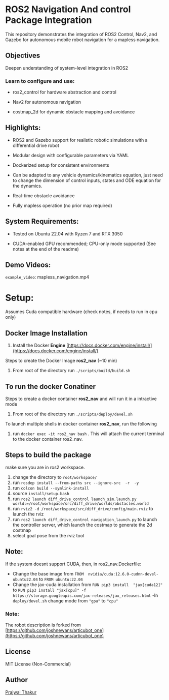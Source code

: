 # ROS2 Navigation And control Package Integration

This repository demonstrates the integration of ROS2 Control, Nav2, and Gazebo for autonomous mobile robot navigation for a mapless navigation.

## Objectives
Deepen understanding of system-level integration in ROS2

### Learn to configure and use:

- ros2_control for hardware abstraction and control

- Nav2 for autonomous navigation

- costmap_2d for dynamic obstacle mapping and avoidance

## Highlights: 
- ROS2 and Gazebo support for realistic robotic simulations with a differential drive robot

- Modular design with configurable parameters via YAML

- Dockerized setup for consistent environments

- Can be adapted to any vehicle dynamics/kinematics equation, just need to change the dimension of control inputs, states and  ODE equation for the dynamics.

- Real-time obstacle avoidance

- Fully mapless operation (no prior map required)

## System Requirements:

- Tested on Ubuntu 22.04 with Ryzen 7 and RTX 3050

- CUDA-enabled GPU recommended; CPU-only mode supported (See notes at the end of the readme)

## Demo Videos:

`example_video`: mapless_navigation.mp4


# Setup:
Assumes Cuda compatible hardware (check notes, if needs to run in cpu only)
## Docker Image Installation 
1. Install the Docker **Engine** [https://docs.docker.com/engine/install/](https://docs.docker.com/engine/install/)

Steps to create the Docker Image **ros2_nav** (~10 min)
1. From root of the directory  run  `./scripts/build/build.sh`


## To run the docker Conatiner

Steps to create a docker container **ros2_nav** and will run it in a intractive mode

1. From root of the directory run `./scripts/deploy/devel.sh`

To launch multiple shells in docker container **ros2_nav**, run the following
1. run `docker exec -it ros2_nav bash` . This will attach the current terminal to the docker container ros2_nav. 

## Steps to build the package

make sure you are in ros2 workspace.
1. change the directory to `root/workspace/`
2. run `rosdep install --from-paths src --ignore-src  -r  -y`
3. run `colcon build --symlink-install`
4. source `install/setup.bash`
5. run `ros2 launch diff_drive_control launch_sim.launch.py world:=/root/workspace/src/diff_drive/worlds/obstacles.world`
6. run `rviz2 -d /root/workspace/src/diff_drive/config/main.rviz` to launch the rviz
7. run `ros2 launch diff_drive_control navigation_launch.py` to launch the controller server, which launch the costmap to generate the 2d costmap
8. select goal pose from the rviz tool     
     



<!-- ## Steps to run the simulation in simple python and Matplotlib simulation
1. run `cd root/workspace/src/non_ros`
2. run `python3 main.py`

### Discription of files
1. `main.py` : Main script to launch mppi function and visualization script
2. `dyn_visualization.py`: Script to simulate dynamics and visualization
3. `mppi.py`: Main logic for the mppi planner
4. `config/sim_config.yaml`: Configurations related to simulations, dynamics and mppi-planner

#### Note:
1. Obstacles, start, and goal positions can be randomly generated by changing the seed in `sim_config.yaml`
2. Currently, the start and goal are deterministically set and can be modified in `main.get_start_goal`



https://github.com/user-attachments/assets/f546e0e0-457c-4443-befe-497f6370a613



# Steps to run the simulation in ROS2
After building the package, run the following launch files
1. run `ros2 launch mppi_planner mppi_planner.launch.py`  
this will run the simulation node spawn the obstacles
2. run `ros2 run mppi_planner mppi_planner_node` 
this will run the mppi_planning_node.py which contains the mppi planning logic

note: It may happen that launching Gazebo for the first time fails or some elements are not spawned. In that case, stop the process and relaunch it.

### Discription of files
```
|-- config
|   |-- mppi_rviz.rviz
|   |-- sim_config.yaml
|-- launch
|   |-- mppi_planner.launch.py
|-- mppi_planner
|   |-- mppi_class.py
|   |-- mppi_planner_node.py
|   `-- spawn_cylinder.py

```
1. `mppi_planner.launch.py` : Launch file to run the simulation node spawn the obstacles
2. `mppi_class.py`: Script to run the mppi-planning algorithm
3. `spawn_cylinder.py`: Script to spawn the obstacles, included in launch file
3. `mppi_rviz.rviz`: Rviz Configuration
4. `sim_config.yaml`: Configurations related to simulations, dynamics and mppi-planner

#### Note:
1. Obstacles, goal positions are hard coded in  `mppi_planner/config/sim_config.yaml`
2. MPPI is aware of the all the static obstacles



https://github.com/user-attachments/assets/8f08e8bb-debb-4088-8320-08d60748fde6



## TO DO:
- [] Add Unit Test Cases
- [] Implement MPPI in C++
- [] Utilize the local costmap to generate motion plans using MPPI.
- [] CVar MPPI for stochastic dynamics -->


## Note:
If the system doesnt support CUDA, then, in ros2_nav.Dockerfile:
- Change the base image from  `FROM  nvidia/cuda:12.6.0-cudnn-devel-ubuntu22.04` to `FROM ubuntu:22.04`
- Change the jax-cuda installation from `RUN pip3 install  "jax[cuda12]" ` to  `RUN pip3 install "jax[cpu]" -f https://storage.googleapis.com/jax-releases/jax_releases.html`
-In `deploy/devel.sh` change mode from `"gpu"` to `"cpu"`

### Note:
The robot description is forked from [https://github.com/joshnewans/articubot_one](https://github.com/joshnewans/articubot_one) 
## License
MIT License (Non-Commercial)







## Author
[Prajwal Thakur](https://github.com/prajwalthakur) 

